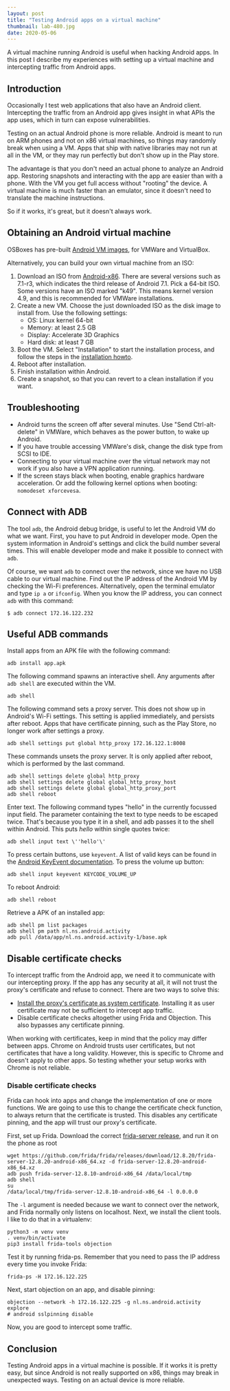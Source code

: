 ```yaml
---
layout: post
title: "Testing Android apps on a virtual machine"
thumbnail: lab-480.jpg
date: 2020-05-06
---
```


A virtual machine running Android is useful when hacking Android apps. In this post I describe my experiences with setting up a virtual machine and intercepting traffic from Android apps.

## Introduction

Occasionally I test web applications that also have an Android client. Intercepting the traffic from an Android app gives insight in what APIs the app uses, which in turn can expose vulnerabilities.

Testing on an actual Android phone is more reliable. Android is meant to run on ARM phones and not on x86 virtual machines, so things may randomly break when using a VM. Apps that ship with native libraries may not run at all in the VM, or they may run perfectly but don't show up in the Play store.

The advantage is that you don't need an actual phone to analyze an Android app. Restoring snapshots and interacting with the app are easier than with a phone. With the VM you get full access without "rooting" the device. A virtual machine is much faster than an emulator, since it doesn't need to translate the machine instructions.

So if it works, it's great, but it doesn't always work.

## Obtaining an Android virtual machine

OSBoxes has pre-built [Android VM images](https://www.osboxes.org/android-x86/), for VMWare and VirtualBox.

Alternatively, you can build your own virtual machine from an ISO:

1. Download an ISO from [Android-x86](https://www.android-x86.org/). 
    There are several versions such as 7.1-r3, which indicates the third release of Android 7.1.
    Pick a 64-bit ISO. Some versions have an ISO marked "k49". This means kernel version 4.9, and this is recommended for VMWare installations.
2. Create a new VM. Choose the just downloaded ISO as the disk image to install from. Use the following settings:
      *  OS: Linux kernel 64-bit
      *  Memory: at least 2.5 GB
      *  Display: Accelerate 3D Graphics 
      *  Hard disk: at least 7 GB
3. Boot the VM. Select "Installation" to start the installation process, and follow the steps in the [installation howto](https://www.android-x86.org/installhowto.html).
4. Reboot after installation.
5. Finish installation within Android.
6. Create a snapshot, so that you can revert to a clean installation if you want.

## Troubleshooting

* Android turns the screen off after several minutes. Use "Send Ctrl-alt-delete" in VMWare, which behaves as the power button, to wake up Android.
* If you have trouble accessing VMWare's disk, change the disk type from SCSI to IDE.
* Connecting to your virtual machine over the virtual network may not work if you also have a VPN application running.
* If the screen stays black when booting, enable graphics hardware acceleration. Or add the following kernel options when booting: `nomodeset xforcevesa`.

## Connect with ADB

The tool `adb`, the Android debug bridge, is useful to let the Android VM do what we want. First, you have to put Android in developer mode. Open the system information in Android's settings and click the build number several times. This will enable developer mode and make it possible to connect with `adb`.

Of course, we want `adb` to connect over the network, since we have no USB cable to our virtual machine. Find out the IP address of the Android VM by checking the Wi-Fi preferences. Alternatively, open the terminal emulator and type `ip a` or `ifconfig`. When you know the IP address, you can connect `adb` with this command:

    $ adb connect 172.16.122.232

## Useful ADB commands

Install apps from an APK file with the following command:

    adb install app.apk

The following command spawns an interactive shell. Any arguments after `adb shell` are executed within the VM.

    adb shell

The following command sets a proxy server. This does not show up in Android's Wi-Fi settings. This setting is applied immediately, and persists after reboot. Apps that have certificate pinning, such as the Play Store, no longer work after settings a proxy.

    adb shell settings put global http_proxy 172.16.122.1:8008

These commands unsets the proxy server. It is only applied after reboot, which is performed by the last command.

    adb shell settings delete global http_proxy
    adb shell settings delete global global_http_proxy_host
    adb shell settings delete global global_http_proxy_port
    adb shell reboot

Enter text. The following command types "hello" in the currently focussed input field. The parameter containing the text to type needs to be escaped twice. That's because you type it in a shell, and adb passes it to the shell within Android. This puts *hello* within single quotes twice:

    adb shell input text \''hello'\'

To press certain buttons, use `keyevent`. A list of valid keys can be found in the [Android KeyEvent documentation](https://developer.android.com/reference/android/view/KeyEvent). To press the volume up button:

    adb shell input keyevent KEYCODE_VOLUME_UP

To reboot Android:

    adb shell reboot

Retrieve a APK of an installed app:

    adb shell pm list packages
    adb shell pm path nl.ns.android.activity
    adb pull /data/app/nl.ns.android.activity-1/base.apk

## Disable certificate checks

To intercept traffic from the Android app, we need it to communicate with our intercepting proxy. If the app has any security at all, it will not trust the proxy's certificate and refuse to connect. There are two ways to solve this:

* [Install the proxy's certificate as system certificate](https://blog.jeroenhd.nl/article/android-7-nougat-and-certificate-authorities). Installing it as user certificate may not be sufficient to intercept app traffic.
* Disable certificate checks altogether using Frida and Objection. This also bypasses any certificate pinning.

When working with certificates, keep in mind that the policy may differ between apps. Chrome on Android trusts user certificates, but not certificates that have a long validity. However, this is specific to Chrome and doesn't apply to other apps. So testing whether your setup works with Chrome is not reliable.

### Disable certificate checks

Frida can hook into apps and change the implementation of one or more functions. We are going to use this to change the certificate check function, to always return that the certificate is trusted. This disables any certificate pinning, and the app will trust our proxy's certificate.

First, set up Frida. Download the correct [frida-server release](https://github.com/frida/frida/releases), and run it on the phone as root

    wget https://github.com/frida/frida/releases/download/12.8.20/frida-server-12.8.20-android-x86_64.xz -d frida-server-12.8.20-android-x86_64.xz
    adb push frida-server-12.8.10-android-x86_64 /data/local/tmp
    adb shell
    su
    /data/local/tmp/frida-server-12.8.10-android-x86_64 -l 0.0.0.0

The `-l` argument is needed because we want to connect over the network, and Frida normally only listens on localhost. Next, we install the client tools. I like to do that in a virtualenv:

    python3 -m venv venv
    . venv/bin/activate
    pip3 install frida-tools objection

Test it by running frida-ps. Remember that you need to pass the IP address every time you invoke Frida:

    frida-ps -H 172.16.122.225

Next, start objection on an app, and disable pinning:

    objection --network -h 172.16.122.225 -g nl.ns.android.activity explore
    # android sslpinning disable

Now, you are good to intercept some traffic.

## Conclusion

Testing Android apps in a virtual machine is possible. If it works it is pretty easy, but since Android is not really supported on x86, things may break in unexpected ways. Testing on an actual device is more reliable.
